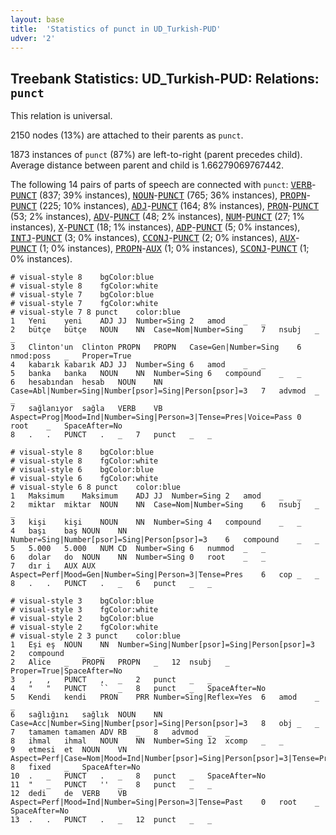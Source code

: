 ```yaml
---
layout: base
title:  'Statistics of punct in UD_Turkish-PUD'
udver: '2'
---
```


## Treebank Statistics: UD_Turkish-PUD: Relations: `punct`

This relation is universal.

2150 nodes (13%) are attached to their parents as `punct`.

1873 instances of `punct` (87%) are left-to-right (parent precedes child).
Average distance between parent and child is 1.66279069767442.

The following 14 pairs of parts of speech are connected with `punct`: <tt><a href="tr_pud-pos-VERB.html">VERB</a></tt>-<tt><a href="tr_pud-pos-PUNCT.html">PUNCT</a></tt> (837; 39% instances), <tt><a href="tr_pud-pos-NOUN.html">NOUN</a></tt>-<tt><a href="tr_pud-pos-PUNCT.html">PUNCT</a></tt> (765; 36% instances), <tt><a href="tr_pud-pos-PROPN.html">PROPN</a></tt>-<tt><a href="tr_pud-pos-PUNCT.html">PUNCT</a></tt> (225; 10% instances), <tt><a href="tr_pud-pos-ADJ.html">ADJ</a></tt>-<tt><a href="tr_pud-pos-PUNCT.html">PUNCT</a></tt> (164; 8% instances), <tt><a href="tr_pud-pos-PRON.html">PRON</a></tt>-<tt><a href="tr_pud-pos-PUNCT.html">PUNCT</a></tt> (53; 2% instances), <tt><a href="tr_pud-pos-ADV.html">ADV</a></tt>-<tt><a href="tr_pud-pos-PUNCT.html">PUNCT</a></tt> (48; 2% instances), <tt><a href="tr_pud-pos-NUM.html">NUM</a></tt>-<tt><a href="tr_pud-pos-PUNCT.html">PUNCT</a></tt> (27; 1% instances), <tt><a href="tr_pud-pos-X.html">X</a></tt>-<tt><a href="tr_pud-pos-PUNCT.html">PUNCT</a></tt> (18; 1% instances), <tt><a href="tr_pud-pos-ADP.html">ADP</a></tt>-<tt><a href="tr_pud-pos-PUNCT.html">PUNCT</a></tt> (5; 0% instances), <tt><a href="tr_pud-pos-INTJ.html">INTJ</a></tt>-<tt><a href="tr_pud-pos-PUNCT.html">PUNCT</a></tt> (3; 0% instances), <tt><a href="tr_pud-pos-CCONJ.html">CCONJ</a></tt>-<tt><a href="tr_pud-pos-PUNCT.html">PUNCT</a></tt> (2; 0% instances), <tt><a href="tr_pud-pos-AUX.html">AUX</a></tt>-<tt><a href="tr_pud-pos-PUNCT.html">PUNCT</a></tt> (1; 0% instances), <tt><a href="tr_pud-pos-PROPN.html">PROPN</a></tt>-<tt><a href="tr_pud-pos-AUX.html">AUX</a></tt> (1; 0% instances), <tt><a href="tr_pud-pos-SCONJ.html">SCONJ</a></tt>-<tt><a href="tr_pud-pos-PUNCT.html">PUNCT</a></tt> (1; 0% instances).


~~~ conllu
# visual-style 8	bgColor:blue
# visual-style 8	fgColor:white
# visual-style 7	bgColor:blue
# visual-style 7	fgColor:white
# visual-style 7 8 punct	color:blue
1	Yeni	yeni	ADJ	JJ	Number=Sing	2	amod	_	_
2	bütçe	bütçe	NOUN	NN	Case=Nom|Number=Sing	7	nsubj	_	_
3	Clinton'un	Clinton	PROPN	PROPN	Case=Gen|Number=Sing	6	nmod:poss	_	Proper=True
4	kabarık	kabarık	ADJ	JJ	Number=Sing	6	amod	_	_
5	banka	banka	NOUN	NN	Number=Sing	6	compound	_	_
6	hesabından	hesab	NOUN	NN	Case=Abl|Number=Sing|Number[psor]=Sing|Person[psor]=3	7	advmod	_	_
7	sağlanıyor	sağla	VERB	VB	Aspect=Prog|Mood=Ind|Number=Sing|Person=3|Tense=Pres|Voice=Pass	0	root	_	SpaceAfter=No
8	.	.	PUNCT	.	_	7	punct	_	_

~~~


~~~ conllu
# visual-style 8	bgColor:blue
# visual-style 8	fgColor:white
# visual-style 6	bgColor:blue
# visual-style 6	fgColor:white
# visual-style 6 8 punct	color:blue
1	Maksimum	Maksimum	ADJ	JJ	Number=Sing	2	amod	_	_
2	miktar	miktar	NOUN	NN	Case=Nom|Number=Sing	6	nsubj	_	_
3	kişi	kişi	NOUN	NN	Number=Sing	4	compound	_	_
4	başı	baş	NOUN	NN	Number=Sing|Number[psor]=Sing|Person[psor]=3	6	compound	_	_
5	5.000	5.000	NUM	CD	Number=Sing	6	nummod	_	_
6	dolar	do	NOUN	NN	Number=Sing	0	root	_	_
7	dır	i	AUX	AUX	Aspect=Perf|Mood=Gen|Number=Sing|Person=3|Tense=Pres	6	cop	_	_
8	.	.	PUNCT	.	_	6	punct	_	_

~~~


~~~ conllu
# visual-style 3	bgColor:blue
# visual-style 3	fgColor:white
# visual-style 2	bgColor:blue
# visual-style 2	fgColor:white
# visual-style 2 3 punct	color:blue
1	Eşi	eş	NOUN	NN	Number=Sing|Number[psor]=Sing|Person[psor]=3	2	compound	_	_
2	Alice	_	PROPN	PROPN	_	12	nsubj	_	Proper=True|SpaceAfter=No
3	,	,	PUNCT	,	_	2	punct	_	_
4	"	"	PUNCT	``	_	8	punct	_	SpaceAfter=No
5	Kendi	kendi	PRON	PRR	Number=Sing|Reflex=Yes	6	amod	_	_
6	sağlığını	sağlık	NOUN	NN	Case=Acc|Number=Sing|Number[psor]=Sing|Person[psor]=3	8	obj	_	_
7	tamamen	tamamen	ADV	RB	_	8	advmod	_	_
8	ihmal	ihmal	NOUN	NN	Number=Sing	12	xcomp	_	_
9	etmesi	et	NOUN	VN	Aspect=Perf|Case=Nom|Mood=Ind|Number[psor]=Sing|Person[psor]=3|Tense=Pres|VerbForm=Ger	8	fixed	_	SpaceAfter=No
10	.	_	PUNCT	.	_	8	punct	_	SpaceAfter=No
11	"	_	PUNCT	''	_	8	punct	_	_
12	dedi	de	VERB	VB	Aspect=Perf|Mood=Ind|Number=Sing|Person=3|Tense=Past	0	root	_	SpaceAfter=No
13	.	.	PUNCT	.	_	12	punct	_	_

~~~


